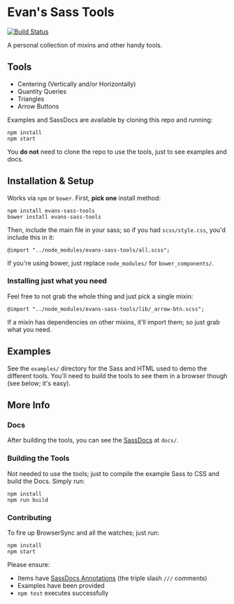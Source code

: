 # Evan's Sass Tools

[![Build Status](https://travis-ci.org/EvanLovely/evans-sass-tools.svg?branch=master)](https://travis-ci.org/EvanLovely/evans-sass-tools)

A personal collection of mixins and other handy tools.

## Tools

- Centering (Vertically and/or Horizontally)
- Quantity Queries
- Triangles
- Arrow Buttons

Examples and SassDocs are available by cloning this repo and running:

	npm install
	npm start

You **do not** need to clone the repo to use the tools, just to see examples and docs.

## Installation & Setup

Works via `npm` or `bower`. First, **pick one** install method:

	npm install evans-sass-tools
	bower install evans-sass-tools

Then, include the main file in your sass; so if you had `scss/style.css`, you'd include this in it:

	@import "../node_modules/evans-sass-tools/all.scss";

If you're using bower, just replace `node_modules/` for `bower_components/`.

### Installing just what you need

Feel free to not grab the whole thing and just pick a single mixin:

	@import "../node_modules/evans-sass-tools/lib/_arrow-btn.scss";

If a mixin has dependencies on other mixins, it'll import them; so just grab what you need.

## Examples

See the `examples/` directory for the Sass and HTML used to demo the different tools. You'll need to build the tools to see them in a browser though (see below; it's easy).

## More Info

### Docs

After building the tools, you can see the [SassDocs](http://sassdoc.com) at `docs/`.

### Building the Tools

Not needed to use the tools; just to compile the example Sass to CSS and build the Docs. Simply run:

	npm install
	npm run build

### Contributing

To fire up BrowserSync and all the watches; just run:

	npm install
	npm start

Please ensure:

- Items have [SassDocs Annotations](http://sassdoc.com/annotations) (the triple slash `///` comments)
- Examples have been provided
- `npm test` executes successfully

